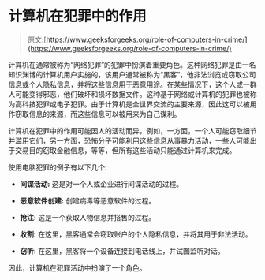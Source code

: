 # 计算机在犯罪中的作用

> 原文:[https://www.geeksforgeeks.org/role-of-computers-in-crime/](https://www.geeksforgeeks.org/role-of-computers-in-crime/)

计算机在通常被称为“网络犯罪”的犯罪中扮演着重要角色。这种网络犯罪是由一名知识渊博的计算机用户实施的，该用户通常被称为“黑客”，他非法浏览或窃取公司信息或个人隐私信息，并将这些信息用于恶意用途。在某些情况下，这个人或一群人可能变得邪恶，他们破坏和损坏数据文件。这种基于网络或计算机的犯罪也被称为高科技犯罪或电子犯罪。由于计算机是全世界交流的主要来源，因此这可以被用作窃取信息的来源，而这些信息可以被用来为自己谋利。

计算机在犯罪中的作用可能因人的活动而异，例如，一方面，一个人可能窃取细节并滥用它们，另一方面，恐怖分子可能利用这些信息从事暴力活动，一些人可能出于交易目的窃取金融信息，等等，但所有这些活动只能通过计算机来完成。

使用电脑犯罪的例子有以下几个:

*   **间谍活动:**
    这是对一个人或企业进行间谍活动的过程。

*   **恶意软件创建:**
    创建病毒等恶意软件的过程。

*   **抢注:**
    这是一个获取人物信息并搭售的过程。

*   **收割:**
    在这里，黑客通常会窃取账户的个人隐私信息，并将其用于非法活动。

*   **窃听:**
    在这里，黑客将一个设备连接到电话线上，并试图监听对话。

因此，计算机在犯罪活动中扮演了一个角色。